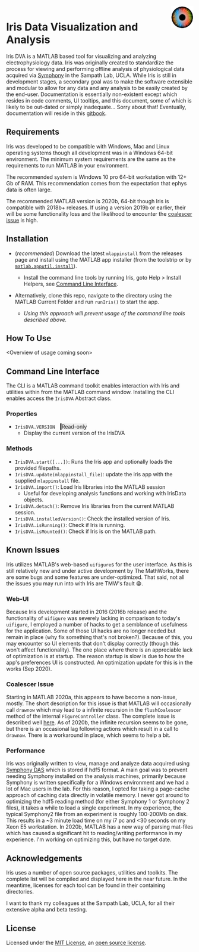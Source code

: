 <img src="./resources/img/Iris100px.png" align="right" height="60px" alt="Iris DVA Logo" title="Iris DVA" />

Iris Data Visualization and Analysis
====================================

Iris DVA is a MATLAB based tool for visualizing and analyzing electrophysiology data. Iris was originally created to standardize the process for viewing and performing offline analysis of physiological data acquired via [Symphony](https://symphony-das.github.io/) in the Sampath Lab, UCLA. While Iris is still in development stages, a secondary goal was to make the software extensible and modular to allow for any data and any analysis to be easily created by the end-user. Documentation is essentially non-existent except which resides in code comments, UI tooltips, and this document, some of which is likely to be out-dated or simply inadequate... Sorry about that! Eventually, documentation will reside in this [gitbook](https://sampathlab.gitbook.io/iris-dva).

## Requirements
Iris was developed to be compatible with Windows, Mac and Linux operating
systems though all development was in a Windows 64-bit environment.
The minimum system requirements are the same as the requirements to run MATLAB
in your environment.

The recommended system is Windows 10 pro 64-bit workstation with 12+ Gb of RAM.
This recommendation comes from the expectation that ephys data is often large.

The recommended MATLAB version is 2020b, 64-bit though Iris is compatible with
2018b+ releases. If using a version 2019b or earlier, their will be some
functionality loss and the likelihood to encounter the [coalescer
issue](#Coalescer-Issue) is high.

## Installation
* (*recommended*) Download the latest `mlappinstall` from the releases page and install using the
MATLAB app installer (from the toolstrip or by
[`matlab.apputil.install`](https://www.mathworks.com/help/matlab/ref/matlab.apputil.install.html?s_tid=srchtitle)).
  * Install the command line tools by running Iris, goto Help \> Install
    Helpers, see [Command Line Interface](#Command-Line-Interface).

* Alternatively, clone this repo, navigate to the directory using the MATLAB
  Current Folder and run `runIris()` to start the app.
  * *Using this approach will prevent usage of the command line tools described above.*

## How To Use
\<Overview of usage coming soon\>

## Command Line Interface
The CLI is a MATLAB command toolkit enables interaction with Iris and utilities within
from the MATLAB command window. Installing the CLI enables access the `IrisDVA`
Abstract class.

### Properties
* `IrisDVA.VERSION` <span style="margin-left:10px;border-left:4px solid;border-color:#4b4b4b;background-color:#eee;">Read-only</span>
  * Display the current version of the IrisDVA 

### Methods
* `IrisDVA.start([...])`: Runs the Iris app and optionally loads the provided filepaths.
* `IrisDVA.update(mlappinstall_file)`: update the iris app with the supplied
  `mlappinstall` file.
* `IrisDVA.import()`: Load Iris libraries into the MATLAB session
  * Useful for developing analysis functions and working with IrisData objects.
* `IrisDVA.detach()`: Remove Iris libraries from the current MATLAB session.
* `IrisDVA.installedVersion()`: Check the installed version of Iris.
* `IrisDVA.isRunning()`: Check if Iris is running.
* `IrisDVA.isMounted()`: Check if Iris is on the MATLAB path.

## Known Issues
Iris utilizes MATLAB's web-based `uifigure`s for the user interface. As this is
still relatively new and under active development by The MathWorks, there are
some bugs and some features are under-optimized. That said, not all the issues
you may run into with Iris are TMW's fault :grin:.

### Web-UI
Because Iris development started in 2016 (2016b release) and the functionality of
`uifigure` was severely lacking in comparison to today's `uifigure`, I employed
a number of hacks to get a semblance of usefulness for the application. Some of
those UI hacks are no longer needed but remain in place (why fix something
that's not broken?). Because of this, you may encounter so UI elements that
don't display correctly (though this won't affect functionality). The one place
where there is an appreciable lack of optimization is at startup. The reason
startup is slow is due to how the app's preferences UI is constructed. An
optimization update for this is in the works (Sep 2020).

### Coalescer Issue
Starting in MATLAB 2020a, this appears to have become a non-issue, mostly. The
short description for this issue is that MATLAB will occasionally call `drawnow`
which may lead to a infinite recursion in the `flushCoalescer` method of the
internal `FigureController` class. The complete issue is described well
[here](https://www.mathworks.com/matlabcentral/answers/467671-real-time-plotting-slow-figurecontroller-flushcoalescer-needs-a-lot-of-memory-and-cpu-time).
As of 2020b, the infinite recursion seems to be gone, but there is an occasional
lag following actions which result in a call to `drawnow`. There is a workaround
in place, which seems to help a bit.

### Performance
Iris was originally written to view, manage and analyze data acquired using
[Symphony DAS](https://symphony-das.github.io/) which is stored if hdf5 format.
A main goal was to prevent needing Symphony installed on the analysis machines,
primarily because Symphony is written specifically for a Windows environment and
we had a lot of Mac users in the lab. For this reason, I opted for taking a
page-cache approach of caching data directly in volatile memory. I never got
around to optimizing the hdf5 reading method (for either Symphony 1 or Symphony
2 files), it takes a while to load a single experiment. In my experience, the
typical Symphony2 file from an experiment is roughly 100-200Mb on disk. This
results in a ~3 minute load time on my i7 pc and <30 seconds on my Xeon E5
workstation. In 2020b, MATLAB has a new way of parsing mat-files which has
caused a significant hit to reading/writing performance in my experience. I'm
working on optimizing this, but have no target date.

## Acknowledgements

Iris uses a number of open source packages, utilities and toolkits. The complete
list will be compiled and displayed here in the near future. In the meantime,
licenses for each tool can be found in their containing directories.

I want to thank my colleagues at the Sampath Lab, UCLA, for all their extensive
alpha and beta testing.

## License

Licensed under the [MIT License](https://opensource.org/licenses/MIT), an [open source license](https://opensource.org/docs/osd).